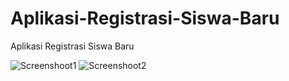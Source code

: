 # Aplikasi-Registrasi-Siswa-Baru

Aplikasi Registrasi Siswa Baru


![Screenshoot1](http://i67.tinypic.com/23msh6t.jpg)
![Screenshoot2](http://i68.tinypic.com/2q40efn.jpg)

